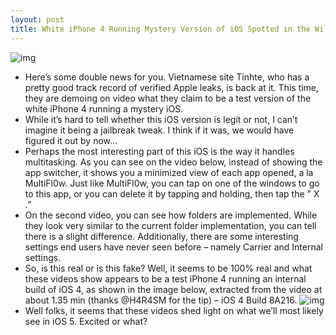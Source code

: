 ```yaml
---
layout: post
title: White iPhone 4 Running Mystery Version of iOS Spotted in the Wild
---
```

![img](http://media.idownloadblog.com/wp-content/uploads/2011/04/white-iPhone-4-ios-5.jpg)
* Here’s some double news for you. Vietnamese site Tinhte, who has a pretty good track record of verified Apple leaks, is back at it. This time, they are demoing on video what they claim to be a test version of the white iPhone 4 running a mystery iOS.
* While it’s hard to tell whether this iOS version is legit or not, I can’t imagine it being a jailbreak tweak. I think if it was, we would have figured it out by now…
* Perhaps the most interesting part of this iOS is the way it handles multitasking. As you can see on the video below, instead of showing the app switcher, it shows you a minimized view of each app opened, a la MultiFl0w. Just like MultiFl0w, you can tap on one of the windows to go to this app, or you can delete it by tapping and holding, then tap the ” X .”
* On the second video, you can see how folders are implemented. While they look very similar to the current folder implementation, you can tell there is a slight difference. Additionally, there are some interesting settings end users have never seen before – namely Carrier and Internal settings.
* So, is this real or is this fake? Well, it seems to be 100% real and what these videos show appears to be a test iPhone 4 running an internal build of iOS 4, as shown in the image below, extracted from the video at about 1.35 min (thanks @H4R4SM for the tip) – iOS 4 Build 8A216.
![img](http://media.idownloadblog.com/wp-content/uploads/2011/04/ios-4-8a216.png)
* Well folks, it seems that these videos shed light on what we’ll most likely see in iOS 5. Excited or what?

